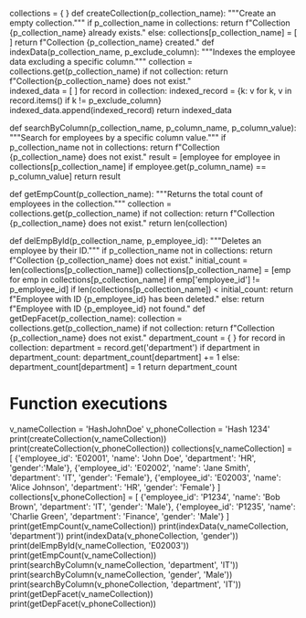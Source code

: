 collections = { }
def createCollection(p_collection_name):
    """Create an empty collection."""
    if p_collection_name in collections:
        return f"Collection {p_collection_name} already exists."
    else:
        collections[p_collection_name] = [ ]
        return f"Collection {p_collection_name} created."
def indexData(p_collection_name, p_exclude_column):
    """Indexes the employee data excluding a specific column."""
    collection = collections.get(p_collection_name)
    if not collection:
         return f"Collection{p_collection_name} does not exist."        
    indexed_data = [ ]
    for record in collection:
        indexed_record = {k: v for k, v in record.items() if k != p_exclude_column}
        indexed_data.append(indexed_record)
        return indexed_data

def searchByColumn(p_collection_name, p_column_name, p_column_value):
    """Search for employees by a specific column value."""
    if p_collection_name not in collections:
        return f"Collection {p_collection_name} does not exist."
    result = [employee for employee in collections[p_collection_name] if employee.get(p_column_name) == p_column_value]
    return result
    
def getEmpCount(p_collection_name):
    """Returns the total count of employees in the collection."""
    collection = collections.get(p_collection_name)
    if not collection:
        return f"Collection {p_collection_name} does not exist."
    return len(collection)


def delEmpById(p_collection_name, p_employee_id):
    """Deletes an employee by their ID."""
    if p_collection_name not in collections:
        return f"Collection {p_collection_name} does not exist."
        initial_count = len(collections[p_collection_name])
        collections[p_collection_name] = [emp for emp in collections[p_collection_name] if emp['employee_id'] != p_employee_id]
        if len(collections[p_collection_name]) < initial_count:
            return f"Employee with ID {p_employee_id} has been deleted."
        else:
            return f"Employee with ID {p_employee_id} not found."
def getDepFacet(p_collection_name):
    collection = collections.get(p_collection_name)
    if not collection:
        return f"Collection {p_collection_name} does not exist."
    department_count = { }
    for record in collection:
        department = record.get('department')
        if department in department_count:
            department_count[department] += 1
        else:
            department_count[department] = 1
        return department_count


# Function executions

v_nameCollection = 'HashJohnDoe'
v_phoneCollection = 'Hash 1234'
print(createCollection(v_nameCollection))
print(createCollection(v_phoneCollection))
collections[v_nameCollection] = [ {'employee_id': 'E02001', 'name': 'John Doe', 'department': 'HR', 'gender':'Male'},
                                {'employee_id': 'E02002', 'name': 'Jane Smith', 'department': 'IT', 'gender': 'Female'},
                                  {'employee_id': 'E02003', 'name': 'Alice Johnson', 'department': 'HR', 'gender': 'Female'} ]
collections[v_phoneCollection] = [  {'employee_id': 'P1234', 'name': 'Bob Brown', 'department': 'IT', 'gender': 'Male'},
                                   {'employee_id': 'P1235', 'name': 'Charlie Green', 'department': 'Finance', 'gender': 'Male'} ]
print(getEmpCount(v_nameCollection))
print(indexData(v_nameCollection, 'department'))
print(indexData(v_phoneCollection, 'gender'))
print(delEmpById(v_nameCollection, 'E02003'))
print(getEmpCount(v_nameCollection))
print(searchByColumn(v_nameCollection, 'department', 'IT'))
print(searchByColumn(v_nameCollection, 'gender', 'Male'))
print(searchByColumn(v_phoneCollection, 'department', 'IT'))
print(getDepFacet(v_nameCollection))
print(getDepFacet(v_phoneCollection))
        
